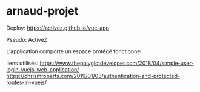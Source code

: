 # arnaud-projet

Deploy: https://activez.github.io/vue-app

Pseudo: ActiveZ

L'application comporte un espace protégé fonctionnel


liens utilisés: 
https://www.thepolyglotdeveloper.com/2018/04/simple-user-login-vuejs-web-application/
https://chrismroberts.com/2019/01/03/authentication-and-protected-routes-in-vuejs/